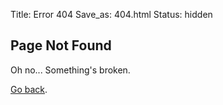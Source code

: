 Title: Error 404
Save_as: 404.html
Status: hidden

## Page Not Found

Oh no... Something's broken.

[Go back](javascript:history.back()).
